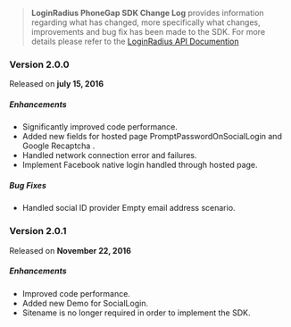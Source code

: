 > **LoginRadius PhoneGap SDK Change Log** provides information regarding what has changed, more specifically what changes, improvements and bug fix has been made to the SDK. For more details please refer to the [LoginRadius API Documention](http://apidocs.loginradius.com/docs/phonegap)

### Version 2.0.0
Released on **july 15,  2016**

##### Enhancements

  - Significantly improved code performance.
  - Added new fields for hosted page PromptPasswordOnSocialLogin and Google Recaptcha .
  - Handled network connection error and failures.
  - Implement Facebook native login handled through hosted page.

##### Bug Fixes
 - Handled social ID provider Empty email address scenario. 
 
 
 

### Version 2.0.1
Released on **November 22,  2016**

##### Enhancements

  - Improved code performance.
  - Added new Demo for SocialLogin.
  - Sitename is no longer required in order to implement the SDK.

 
